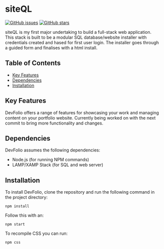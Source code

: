 # siteQL

[![GitHub issues](https://img.shields.io/github/issues/asbedb/devfolio.svg)](https://github.com/asbedb/siteQL/issues)
[![GitHub stars](https://img.shields.io/github/stars/asbedb/devfolio.svg)](https://github.com/asbedb/siteQL/stargazers)

siteQL is my first major undertaking to build a full-stack web application. This stack is built to be a modular SQL database/website installer with credentials created and hased for first user login. The installer goes through a guided form and finalises with a html install.

## Table of Contents
- [Key Features](#key-features)
- [Dependencies](#dependencies)
- [Installation](#installation)

## Key Features
DevFolio offers a range of features for showcasing your work and managing content on your portfolio website. Currently being worked on with the next commit to bring more functionality and changes.

## Dependencies
DevFolio assumes the following dependencies:

- Node.js (for running NPM commands)
- LAMP/XAMP Stack (for SQL and web server)

## Installation
To install DevFolio, clone the repository and run the following command in the project directory:

```npm install```

Follow this with an:

```npm start```

To recompile CSS you can run:

```npm css```
